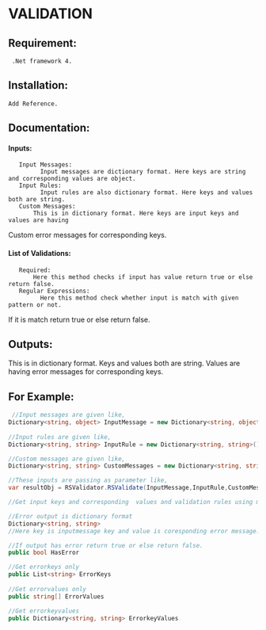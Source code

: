 # VALIDATION

## Requirement:
     .Net framework 4.
## Installation:
    Add Reference.
## Documentation:
  #### Inputs:
       Input Messages:
             Input messages are dictionary format. Here keys are string and corresponding values are object.
       Input Rules:
             Input rules are also dictionary format. Here keys and values both are string.
       Custom Messages:
           This is in dictionary format. Here keys are input keys and values are having
Custom error messages for corresponding keys.
#### List of Validations:
       Required:
           Here this method checks if input has value return true or else return false.
       Regular Expressions:
             Here this method check whether input is match with given pattern or not.
If it is match return true or else return false.
## Outputs:
This is in dictionary format. Keys and values both are string. Values are having error messages for corresponding keys.
## For Example:
```c#
 //Input messages are given like,
Dictionary<string, object> InputMessage = new Dictionary<string, object>().
    
//Input rules are given like,
Dictionary<string, string> InputRule = new Dictionary<string, string>().

//Custom messages are given like,
Dictionary<string, string> CustomMessages = new Dictionary<string, string>().

//These inputs are passing as parameter like,
var resultObj = RSValidator.RSValidate(InputMessage,InputRule,CustomMessages).

//Get input keys and corresponding  values and validation rules using methods and do the validations.

//Error output is dictionary format
Dictionary<string, string>
//Here key is inputmessage key and value is coresponding error message.

//If output has error return true or else return false.
public bool HasError

//Get errorkeys only
public List<string> ErrorKeys
        
//Get errorvalues only
public string[] ErrorValues

//Get errorkeyvalues 
public Dictionary<string, string> ErrorkeyValues

```